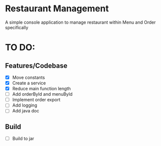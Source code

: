 # Restaurant Management

A simple console application to manage restaurant within Menu and Order specifically

# TO DO:

## Features/Codebase

- [x] Move constants
- [x] Create a service
- [x] Reduce main function length
- [ ] Add orderById and menuById
- [ ] Implement order export
- [ ] Add logging
- [ ] Add java doc

## Build

- [ ] Build to jar
